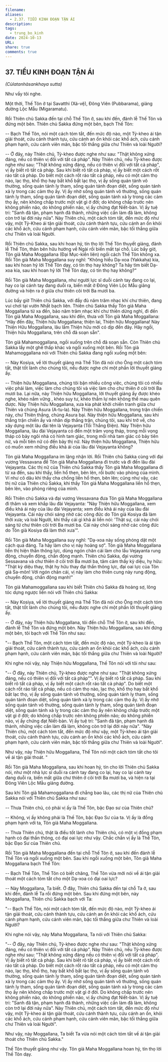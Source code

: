 ```yaml
---
filename: 
aliases:
  - 2.37. TIỂU KINH ÐOẠN TẬN ÁI
description: 
tags:
  - trung_bo_kinh
date: 2024-10-13
URL: 
share: true
comments: true
---
```

## 37. TIỂU KINH ÐOẠN TẬN ÁI  
_(Cùlatanhàsankhaya sutta)_

Như vầy tôi nghe.

Một thời, Thế Tôn ở tại Savatthi (Xá-vệ), Ðông Viên (Pubbarama), giảng đường Lộc Mẫu (Migaramatu).

Rồi Thiên chủ Sakka đến tại chỗ Thế Tôn ở, sau khi đến, đảnh lễ Thế Tôn và đứng một bên. Thiên chủ Sakka đứng một bên, bạch Thế Tôn:

-- Bạch Thế Tôn, nói một cách tóm tắt, đến mức độ nào, một Tỷ-kheo ái tận giải thoát, cứu cánh thành tựu, cứu cánh an ổn khỏi các khổ ách, cứu cánh phạm hạnh, cứu cánh viên mãn, bậc tối thắng giữa chư Thiên và loài Người?

-- Ở đây, này Thiên chủ, Tỷ-kheo được nghe như sau: "Thật không xứng đáng, nếu có thiên vị đối với tất cả pháp". Này Thiên chủ, nếu Tỷ-kheo được nghe như sau: "Thật không xứng đáng, nếu có thiên vị đối với tất cả pháp", vị ấy biết rõ tất cả pháp. Sau khi biết rõ tất cả pháp, vị ấy biết một cách rốt ráo tất cả pháp. Do biết một cách rốt ráo tất cả pháp, nếu có một cảm thọ nào, lạc thọ, khổ thọ hay bất khổ bất lạc thọ, vị ấy sống quán tánh vô thường, sống quán tánh ly tham, sống quán tánh đoạn diệt, sống quán tánh xả ly trong các cảm thọ ấy. Vị ấy nhờ sống quán tánh vô thường, sống quán tánh ly tham, sống quán tánh đoạn diệt, sống quán tánh xả ly trong các cảm thọ ấy, nên không chấp trước một vật gì ở đời; do không chấp trước nên không phiền não, do không phiền não, vị ấy chứng đạt Niết-bàn. Vị ấy tuệ tri: "Sanh đã tận, phạm hạnh đã thành, những việc cần làm đã làm, không còn trở lại đời này nữa". Này Thiên chủ, một cách tóm tắt, đến mức độ như vậy, một Tỷ-Kheo ái tận giải thoát, cứu cánh thành tựu, cứu cánh an ổn khỏi các khổ ách, cứu cánh phạm hạnh, cứu cánh viên mãn, bậc tối thắng giữa chư Thiên và loài Người.

Rồi Thiên chủ Sakka, sau khi hoan hỷ, tín thọ lời Thế Tôn thuyết giảng, đảnh lễ Thế Tôn, thân bên hữu hướng về Ngài rồi biến mất tại chỗ. Lúc bấy giờ, Tôn giả Maha Moggallana (Ðại Mục-kiền liên) ngồi cách Thế Tôn không xa. Rồi Tôn giả Maha Moggallana suy nghĩ: "Không hiểu Dạ-xoa (Yakkaha) kia, sau khi hoan hỷ lời Thế Tôn dạy, có tín thọ hay không? Ta hãy tìm biết Dạ- xoa kia, sau khi hoan hỷ lời Thế Tôn dạy, có tín thọ hay không?"

Rồi Tôn giả Maha Moggallana, như người lực sĩ duỗi cánh tay đang co lại, hay co lại cánh tay đang duỗi ra, biến mất ở Ðông Viên Lộc Mẫu giảng đường và hiện ra ở giữa chư thiên cõi trời Ba mươi ba.

Lúc bấy giờ Thiên chủ Sakka, với đầy đủ năm trăm nhạc khí chư thiên, đang vui chơi tại vườn Nhất bạch liên. Thiên chủ Sakka thấy Tôn giả Maha Moggallana từ xa đến, bảo năm trăm nhạc khí chư thiên dừng nghỉ, đi đến Tôn giả Maha Moggallana, sau khi đến, thưa với Tôn giả Maha Moggallana: "Hãy đến đây, Thiện hữu Moggallana; thiện lai, Thiện hữu Moggallana! Này Thiện Hữu Moggallana, lâu lắm Thiện hữu mới có dịp đến đây. Hãy ngồi, Thiện hữu Moggallana, trên chỗ đã soạn sẵn".

Tôn giả Mahamoggallana, ngồi xuống trên chỗ đã soạn sẵn. Còn Thiên chủ Sakka lấy một ghế thấp khác và ngồi xuống một bên. Rồi Tôn giả Mahamoggallana nói với Thiên chủ Sakka đang ngồi xuống một bên:

-- Này Kosiya, về lời thuyết giảng mà Thế Tôn đã nói cho Ông một cách tóm tắt, thật tốt lành cho chúng tôi, nếu được nghe chỉ một phần lời thuyết giảng ấy.

-- Thiện hữu Moggallana, chúng tôi bận nhiều công việc, chúng tôi có nhiều việc phải làm, việc làm cho chúng tôi và việc làm cho chư thiên ở cõi trời Ba mươi ba. Lại nữa, này Thiện hữu Moggallana, lời thuyết giảng ấy được khéo nghe, khéo nắm vững , khéo suy tư, khéo thẩm lự nên không thể mau quên được. Này Thiện hữu Moggallana, xưa kia phát khởi chiến tranh giữa chư Thiên và chúng Asura (A-tu-la). Này Thiện hữu Moggallana, trong trận chiến này, chư Thiên thắng, chúng Asura bại. Này thiện hữu Moggallana, sau khi thắng trận chiến ấy và nhân dịp thắng trận, chúng tôi, sau khi trở về, cho xây dựng một lâu đài tên là Vejayanta (Tối Thắng Ðiện). Này Thiện hữu Moggallana, lâu đài Vejayanta có đến một trăm vọng tháp, trong mỗi vọng tháp có bảy ngôi nhà có hình tam giác, trong mỗi nhà tam giác có bảy tiên nữ, và mỗi tiên nữ có đến bảy thị nữ. Này thiện hữu Moggallana, Thiện hữu có muốn xem những điều khả ái của lâu đài Vejayanta không?

Tôn giả Maha Moggallana im lặng nhận lời. Rồi Thiên chủ Sakka cùng với đại vương Vessavana để Tôn giả Maha Moggallana đi trước và đi đến lâu đài Vejayanta. Các thị nữ của Thiên chủ Sakka thấy Tôn giả Maha Moggallana đi từ xa đến, sau khi thấy, liền hổ thẹn, bẽn lẽn, rồi bước vào phòng của mình. Ví như cô dâu khi thấy cha chồng liền hổ thẹn, bẽn lẽn; cũng như vậy, các thị nữ của Thiên chủ Sakka, khi thấy Tôn giả Maha Moggallana liền hổ thẹn, bẽn lẽn, vào phòng riêng của mình.

Rồi Thiên chủ Sakka và đại vương Vessavana đưa Tôn giả Maha Moggallana đi thăm và xem khắp lâu đài Vejayanta: "Này Thiện hữu Moggallana, xem điều khả ái này của lâu đài Vejayanta; xem điều khả ái này của lâu đài Vejayanta. Cái này chói sáng nhờ các công đức do Tôn giả Kosiya đã làm thời xưa; và loài Người, khi thấy cái gì khả ái liền nói: 'Thật sự, cái này chói sáng từ chư thiên cõi trời Ba mươi ba. Cái này chói sáng nhờ các công đức do Tôn giả Kosiya đã làm thời xưa'".

Rồi Tôn giả Maha Moggallana suy nghĩ: "Dạ-xoa này sống phóng dật một cách quá đáng. Ta hãy làm cho vị này hoảng sợ". Tôn giả Maha Moggallana liền thị hiện thần thông lực, dùng ngón chân cái làm cho lầu Vejayanta rung động, chuyển động, chấn động mạnh. Thiên chủ Sakka, đại vương Sessavana và chư thiên ở cõi trời Ba mươi ba, tâm cảm thấy kỳ diệu, hy hữu: "Thật kỳ diệu thay, thật hy hữu thay đại thần thông lực, đại oai lực của Tôn giả Sa-môn! Với ngón chân cái, vị này làm cho thiên cung này rung động, chuyển động, chấn động mạnh!"

Tôn giả Mahamoggallana sau khi biết Thiên chủ Sakka đã hoảng sợ, lông tóc dựng ngược liền nói với Thiên chủ Sakka:

-- Này Kosiya, về lời thuyết giảng mà Thế Tôn đã nói cho Ông một cách tóm tắt, thật tốt lành cho chúng tôi, nếu được nghe chỉ một phần lời thuyết giảng ấy.

-- Ở đây, này Thiện hữu Moggallana, tôi đến chỗ Thế Tôn ở, sau khi đến, đảnh lễ Thế Tôn và đứng một bên. Này Thiện hữu Moggallana, sau khi đứng một bên, tôi bạch với Thế Tôn như sau:

"-- Bạch Thế Tôn, một cách tóm tắt, đến mức độ nào, một Tỷ-kheo là ái tận giải thoát, cứu cánh thành tựu, cứu cánh an ổn khỏi các khổ ách, cứu cánh phạm hạnh, cứu cánh viên mãn, bậc tối thắng giữa chư Thiên và loài Người?

Khi nghe nói vậy, này Thiện hữu Moggallana, Thế Tôn nói với tôi như sau:

"-- Ở đây, này Thiên chủ, Tỷ-kheo được nghe như sau: "Thật không xứng đáng, nếu có thiên vị đối với tất cả pháp"". Vị ấy biết rõ tất cả pháp. Sau khi biết rõ tất cả pháp, vị ấy biết một cách rốt ráo tất cả pháp". Do biết một cách rốt ráo tất cả pháp, nếu có cảm thọ nào, lạc thọ, khổ thọ hay bất khổ bất lạc thọ, vị ấy sống quán tánh vô thường, sống quán tánh ly tham, sống quán tánh đoạn diệt, sống quán tánh xả ly trong các cảm thọ ấy. Vị ấy nhờ sống quán tánh vô thường, sống quán tánh ly tham, sống quán tánh đoạn diệt, sống quán tánh xả ly trong các cảm thọ ấy nên không chấp trước một vật gì ở đời; do không chấp trước nên không phiền não; do không phiền não, vị ấy chứng đạt Niết-bàn. Vị ấy tuệ tri: "Sanh đã tận, phạm hạnh đã thành, những việc cần làm đã làm, không còn trở lại đời này nữa". "Này Thiên chủ, một cách tóm tắt, đến mức độ như vậy, một Tỷ-kheo ái tận giải thoát, cứu cánh thành tựu, cứu cánh an ổn khỏi các khổ ách, cứu cánh phạm hạnh, cứu cánh viên mãn, bậc tối thắng giữa chư Thiên và loài Người".

Như vậy, này Thiện hữu Moggallana, Thế Tôn nói một cách tóm tắt cho tôi về ái tận giải thoát. "

Rồi Tôn giả Maha Moggallana, sau khi hoan hỷ, tín cho lời Thiên chủ Sakka nói, như một nhà lực sĩ duỗi ra cánh tay đang co lại, hay co lại cánh tay đang duỗi ra, biến mất giữa chư thiên ở cõi trời Ba mươi ba, và hiện ra tại Ðông Viên Lộc Mẫu giảng đường.

Sau khi Tôn giả Mahamoggallana đi chẳng bao lâu, các thị nữ của Thiên chủ Sakka nói với Thiên chủ Sakka như sau:

-- Thưa Thiên chủ, có phải vị ấy là Thế Tôn, bậc Ðạo sư của Thiên chủ?

-- Không, vị ấy không phải là Thế Tôn, bậc Ðạo Sư của ta. Vị ấy là đồng phạm hạnh với ta, Tôn giả Maha Moggallana.

-- Thưa Thiên chủ, thật là điều tốt lành cho Thiên chủ, có một vị đồng phạm hạnh có đại thần thông, có đại oai lực như vậy. Chắc chắn vị ấy là Thế Tôn, bậc Ðạo Sư của Thiên chủ.

Rồi Tôn giả Maha Moggallana đến tại chỗ Thế Tôn ở, sau khi đến đảnh lễ Thế Tôn và ngồi xuống một bên. Sau khi ngồi xuống một bên, Tôn giả Maha Moggallana bạch Thế Tôn:

-- Bạch Thế Tôn, Thế Tôn có biết chăng, Thế Tôn vừa mới nói về ái tận giải thoát một cách tóm tắt cho một Dạ-xoa có đại oai lực?

-- Này Moggallana, Ta biết. Ở đây, Thiên chủ Sakka đến tại chỗ Ta ở, sau khi đến, đảnh lễ Ta rồi đứng một bên. Sau khi đứng một bên, này Moggallana, Thiên chủ Sakka bạch với Ta:

"-- Bạch Thế Tôn, nói một cách tóm tắt, đến mức độ nào, một Tỷ-kheo ái tận giải thoát, cứu cánh thành tựu, cứu cánh an ổn khỏi các khổ ách, cứu cánh phạm hạnh, cứu cánh viên mãn, bậc tối thắng giữa chư Thiên và loài Người?

Khi nghe nói vậy, này Maha Moggallana, Ta nói với Thiên chủ Sakka:

"-- Ở đây, này Thiên chủ, Tỷ-kheo được nghe như sau: "Thật không xứng đáng, nếu có thiên vị đối với tất cả pháp". Này Thiên chủ, nếu Tỷ-kheo được nghe như sau: "Thật không xứng đáng nếu có thiên vị đối với tất cả pháp". Vị ấy biết rõ tất cả pháp. Sau khi biết rõ tất cả pháp, vị ấy biết một cách rốt ráo tất cả pháp. Do biết một cách rốt ráo tất cả pháp, nếu có một cảm thọ nào, lạc thọ, khổ thọ, hay bất khổ bất lạc thọ, vị ấy sống quán tánh vô thường, sống quán tánh ly tham, sống quán tánh đoạn diệt, sống quán tánh xả ly trong các cảm thọ ấy. Vị ấy nhờ sống quán tánh vô thường, sống quán tánh ly tham, sống quán tánh đoạn diệt, sống quán tánh xả ly trong các cảm thọ ấy nên không chấp trước một vật gì ở đời. Do không chấp trước nên không phiền não, do không phiền não, vị ấy chứng đạt Niết-bàn. Vị ấy tuệ tri: "Sanh đã tận, phạm hạnh đã thành, những việc cần làm đã làm, không còn trở lại đời này nữa". Này Thiên chủ, một cách tóm tắt, đến mức độ như vậy, một Tỷ-kheo ái tận giải thoát, cứu cánh thành tựu, cứu cánh an ổn, khỏi các khổ ách, cứu cánh phạm hạnh, cứu cánh viên mãn, bậc tối thắng giữa chư Thiên và loài Người".

Như vậy, này Moggallana, Ta biết Ta vừa nói một cách tóm tắt về ái tận giải thoát cho Thiên chủ Sakka."

Thế Tôn thuyết giảng như vậy. Tôn giả Maha Moggallana hoan hỷ, tín thọ lời Thế Tôn dạy.